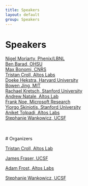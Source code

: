 ```yaml
---
title: Speakers
layout: default
group: Speakers
---
```


# Speakers


[Nigel Moriarty, Phenix/LBNL](https://phenix-online.org/)
<br>
[Ben Barad, OHSU](https://www.ohsu.edu/people/benjamin-a-barad-phd)
<br>
[Max Bonomi, CNRS](https://research.pasteur.fr/en/member/massimiliano-bonomi/)
<br>
[Tristan Croll, Altos Labs](https://tristanic.github.io/isolde/about/index.html)
<br>
[Doeke Hekstra, Harvard University](https://hekstralab.fas.harvard.edu/)
<br>
[Bowen Jing, MIT](https://people.csail.mit.edu/bjing/)
<br>
[Rachael Kretsch, Stanford University](https://scholar.google.com/citations?user=ZEYYMgYAAAAJ&hl=en)
<br>
[Andrew Natale, Altos Lab](https://scholar.google.com/citations?user=nCIzSMkAAAAJ&hl=en)
<br>
[Frank Noe, Microsoft Research]()
<br>
[Yiorgo Skiniotis, Stanford University](https://med.stanford.edu/skiniotislab.html)
<br>
[Aniket Tolpadi, Altos Labs](https://scholar.google.com/citations?user=9f5moa4AAAAJ&hl=en)
<br>
[Stephanie Wankowicz, UCSF](https://stephaniewankowicz.github.io/)


<br>
<br>
# Organizers

[Tristan Croll, Altos Lab](https://tristanic.github.io/isolde/about/index.html)

[James Fraser, UCSF](https://fraserlab.com/)

[Adam Frost, Altos Labs](https://www.altoslabs.com/team/adam-frost)

[Stephanie Wankowicz, UCSF](https://stephaniewankowicz.github.io/)


